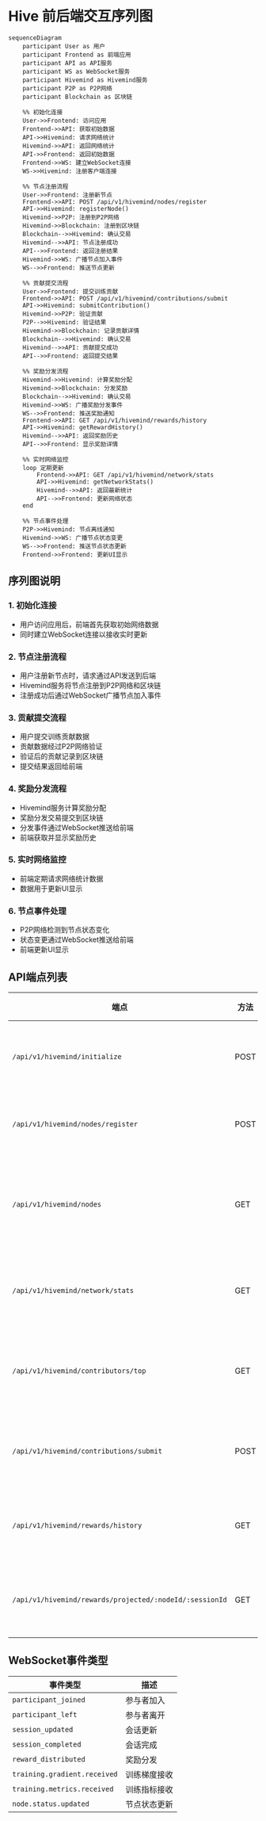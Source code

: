 # Hive 前后端交互序列图

```mermaid
sequenceDiagram
    participant User as 用户
    participant Frontend as 前端应用
    participant API as API服务
    participant WS as WebSocket服务
    participant Hivemind as Hivemind服务
    participant P2P as P2P网络
    participant Blockchain as 区块链
    
    %% 初始化连接
    User->>Frontend: 访问应用
    Frontend->>API: 获取初始数据
    API->>Hivemind: 请求网络统计
    Hivemind->>API: 返回网络统计
    API->>Frontend: 返回初始数据
    Frontend->>WS: 建立WebSocket连接
    WS->>Hivemind: 注册客户端连接
    
    %% 节点注册流程
    User->>Frontend: 注册新节点
    Frontend->>API: POST /api/v1/hivemind/nodes/register
    API->>Hivemind: registerNode()
    Hivemind->>P2P: 注册到P2P网络
    Hivemind->>Blockchain: 注册到区块链
    Blockchain-->>Hivemind: 确认交易
    Hivemind-->>API: 节点注册成功
    API-->>Frontend: 返回注册结果
    Hivemind->>WS: 广播节点加入事件
    WS-->>Frontend: 推送节点更新
    
    %% 贡献提交流程
    User->>Frontend: 提交训练贡献
    Frontend->>API: POST /api/v1/hivemind/contributions/submit
    API->>Hivemind: submitContribution()
    Hivemind->>P2P: 验证贡献
    P2P-->>Hivemind: 验证结果
    Hivemind->>Blockchain: 记录贡献详情
    Blockchain-->>Hivemind: 确认交易
    Hivemind-->>API: 贡献提交成功
    API-->>Frontend: 返回提交结果
    
    %% 奖励分发流程
    Hivemind->>Hivemind: 计算奖励分配
    Hivemind->>Blockchain: 分发奖励
    Blockchain-->>Hivemind: 确认交易
    Hivemind->>WS: 广播奖励分发事件
    WS-->>Frontend: 推送奖励通知
    Frontend->>API: GET /api/v1/hivemind/rewards/history
    API->>Hivemind: getRewardHistory()
    Hivemind-->>API: 返回奖励历史
    API-->>Frontend: 显示奖励详情
    
    %% 实时网络监控
    loop 定期更新
        Frontend->>API: GET /api/v1/hivemind/network/stats
        API->>Hivemind: getNetworkStats()
        Hivemind-->>API: 返回最新统计
        API-->>Frontend: 更新网络状态
    end
    
    %% 节点事件处理
    P2P->>Hivemind: 节点离线通知
    Hivemind->>WS: 广播节点状态变更
    WS-->>Frontend: 推送节点状态更新
    Frontend->>Frontend: 更新UI显示
```

## 序列图说明

### 1. 初始化连接
- 用户访问应用后，前端首先获取初始网络数据
- 同时建立WebSocket连接以接收实时更新

### 2. 节点注册流程
- 用户注册新节点时，请求通过API发送到后端
- Hivemind服务将节点注册到P2P网络和区块链
- 注册成功后通过WebSocket广播节点加入事件

### 3. 贡献提交流程
- 用户提交训练贡献数据
- 贡献数据经过P2P网络验证
- 验证后的贡献记录到区块链
- 提交结果返回给前端

### 4. 奖励分发流程
- Hivemind服务计算奖励分配
- 奖励分发交易提交到区块链
- 分发事件通过WebSocket推送给前端
- 前端获取并显示奖励历史

### 5. 实时网络监控
- 前端定期请求网络统计数据
- 数据用于更新UI显示

### 6. 节点事件处理
- P2P网络检测到节点状态变化
- 状态变更通过WebSocket推送给前端
- 前端更新UI显示

## API端点列表

| 端点 | 方法 | 描述 |
|------|------|------|
| `/api/v1/hivemind/initialize` | POST | 初始化P2P网络 |
| `/api/v1/hivemind/nodes/register` | POST | 注册新节点 |
| `/api/v1/hivemind/nodes` | GET | 获取活跃节点列表 |
| `/api/v1/hivemind/network/stats` | GET | 获取网络统计 |
| `/api/v1/hivemind/contributors/top` | GET | 获取顶级贡献者 |
| `/api/v1/hivemind/contributions/submit` | POST | 提交训练贡献 |
| `/api/v1/hivemind/rewards/history` | GET | 获取奖励历史 |
| `/api/v1/hivemind/rewards/projected/:nodeId/:sessionId` | GET | 获取预计奖励 |

## WebSocket事件类型

| 事件类型 | 描述 |
|---------|------|
| `participant_joined` | 参与者加入 |
| `participant_left` | 参与者离开 |
| `session_updated` | 会话更新 |
| `session_completed` | 会话完成 |
| `reward_distributed` | 奖励分发 |
| `training.gradient.received` | 训练梯度接收 |
| `training.metrics.received` | 训练指标接收 |
| `node.status.updated` | 节点状态更新 |